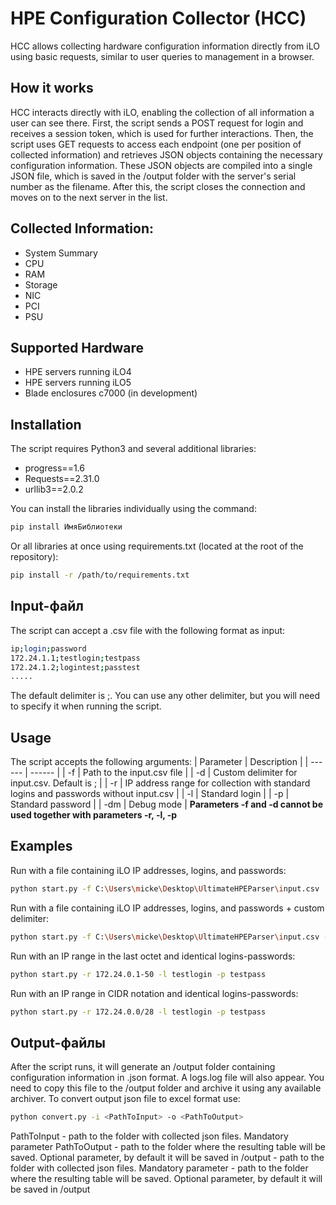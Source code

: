 # HPE Configuration Collector (HCC)

HCC allows collecting hardware configuration information directly from iLO using basic requests, similar to user queries to management in a browser.

## How it works
HCC interacts directly with iLO, enabling the collection of all information a user can see there. First, the script sends a POST request for login and receives a session token, which is used for further interactions. Then, the script uses GET requests to access each endpoint (one per position of collected information) and retrieves JSON objects containing the necessary configuration information. These JSON objects are compiled into a single JSON file, which is saved in the /output folder with the server's serial number as the filename. After this, the script closes the connection and moves on to the next server in the list.

## Collected Information:
- System Summary
- CPU
- RAM
- Storage
- NIC
- PCI
- PSU

## Supported Hardware

- HPE servers running iLO4
- HPE servers running iLO5
- Blade enclosures c7000 (in development)

## Installation

The script requires Python3 and several additional libraries:
- progress==1.6
- Requests==2.31.0
- urllib3==2.0.2

You can install the libraries individually using the command:
```sh
pip install ИмяБиблиотеки
```
Or all libraries at once using requirements.txt (located at the root of the repository):
```sh
pip install -r /path/to/requirements.txt
```

## Input-файл
The script can accept a .csv file with the following format as input:
```sh
ip;login;password
172.24.1.1;testlogin;testpass
172.24.1.2;logintest;passtest
.....
```
The default delimiter is ;. You can use any other delimiter, but you will need to specify it when running the script.

## Usage
The script accepts the following arguments:
| Parameter | Description | 
| ------ | ------ |
| -f | Path to the input.csv file |
| -d | Custom delimiter for input.csv. Default is ; |
| -r | IP address range for collection with standard logins and passwords without input.csv |
| -l | Standard login |
| -p | Standard password |
| -dm | Debug mode |
**Parameters -f and -d cannot be used together with parameters -r, -l, -p**

## Examples
Run with a file containing iLO IP addresses, logins, and passwords:
```sh
python start.py -f C:\Users\micke\Desktop\UltimateHPEParser\input.csv
```
Run with a file containing iLO IP addresses, logins, and passwords + custom delimiter:
```sh
python start.py -f C:\Users\micke\Desktop\UltimateHPEParser\input.csv -d .
```
Run with an IP range in the last octet and identical logins-passwords:
```sh
python start.py -r 172.24.0.1-50 -l testlogin -p testpass 
```
Run with an IP range in CIDR notation and identical logins-passwords:
```sh
python start.py -r 172.24.0.0/28 -l testlogin -p testpass 
```

## Output-файлы
After the script runs, it will generate an /output folder containing configuration information in .json format. A logs.log file will also appear. You need to copy this file to the /output folder and archive it using any available archiver.
To convert output json file to excel format use:
```sh
python convert.py -i <PathToInput> -o <PathToOutput>
```

PathToInput - path to the folder with collected json files. Mandatory parameter
PathToOutput - path to the folder where the resulting table will be saved. Optional parameter, by default it will be saved in /output
<PathToInput> - path to the folder with collected json files. Mandatory parameter
<PathToOutput> - path to the folder where the resulting table will be saved. Optional parameter, by default it will be saved in /output

